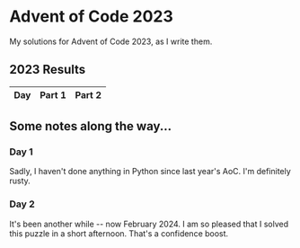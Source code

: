 # Advent of Code 2023

My solutions for Advent of Code 2023, as I write them.

<!--- advent_readme_stars table --->
## 2023 Results

| Day | Part 1 | Part 2 |
| :---: | :---: | :---: |
<!--- advent_readme_stars table --->

## Some notes along the way...

### Day 1
Sadly, I haven't done anything in Python since last year's AoC. I'm definitely rusty.

### Day 2
It's been another while -- now February 2024.
I am so pleased that I solved this puzzle in a short afternoon.  That's a confidence boost. 
